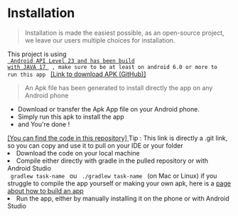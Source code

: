 # Installation

> Installation is made the easiest possible, as an open-source project, we leave our users multiple choices for installation.

<warning> This project is using <code> <a href="FRONT-MOBILE-HOME.md"> Android API Level 23 and has been build with JAVA 17 </a> , make sure to be at least on android 6.0 or more to run this app </code></warning>
<tabs>
<tab title="By APK">
 <a href="https://github.com/Furatus/MoneyMinderMobile.git"> [Link to download APK (GitHub)] </a>
<br/>

> An Apk file has been generated to install directly the app on any Android phone

- Download or transfer the Apk App file on your Android phone.
- Simply run this apk to install the app
- and You're done !

</tab>
<tab title="By Self Compilation">
    <a href="https://github.com/Furatus/MoneyMinderMobile.git"> [You can find the code in this repository] </a>
    <tip> Tip : This link is directly a .git link, so you can copy and use it to pull on your IDE or your folder</tip>
    <list>
    <li>
    Download the code on your local machine
    </li>
    <li>
        Compile either directly with gradle in the pulled repository or with Android Studio
        <br/>
        <code> gradlew task-name </code> ou <code> ./gradlew task-name </code> (on Mac or Linux)
        <tip> if you struggle to compile the app yourself or making your own apk, here is a  <a href="https://developer.android.com/build/building-cmdline?hl=en"> page about how to build an app </a> </tip>
    </li>
    <li>
    Run the app, either by manually installing it on the phone or with Android Studio
    </li>
    </list>
</tab>
</tabs>